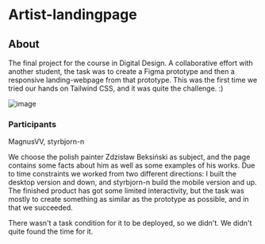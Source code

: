 # Artist-landingpage

## About
The final project for the course in Digital Design. A collaborative effort with another student, the task was to create a Figma prototype and then a responsive landing-webpage from that prototype. This was the first time we tried our hands on Tailwind CSS, and it was quite the challenge. :)

![image](https://github.com/MagnusVV/Artist-landingpage/assets/112693199/da14de07-013b-483a-8ac6-47ff340f2b2a)

### Participants
MagnusVV, styrbjorn-n

We choose the polish painter Zdzisław Beksiński as subject, and the page contains some facts about him as well as some examples of his works. Due to time constraints we worked from two different directions: I built the desktop version and down, and styrbjorn-n build the mobile version and up. The finished product has got some limited interactivity, but the task was mostly to create something as similar as the prototype as possible, and in that we succeeded.

There wasn't a task condition for it to be deployed, so we didn't. We didn't quite found the time for it.
